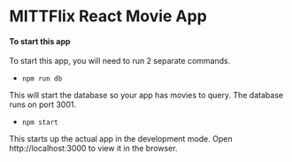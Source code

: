 # MITTFlix React Movie App

#### To start this app

To start this app, you will need to run 2 separate commands.

- `npm run db`

This will start the database so your app has movies to query. The database runs on port 3001.

- `npm start`

This starts up the actual app in the development mode.
Open http://localhost:3000 to view it in the browser.
